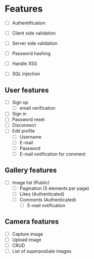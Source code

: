 # Features

- [ ] Authentification
- [ ] Client side validation
- [ ] Server side validation
- [ ] Password hashing
- [ ] Handle XSS
- [ ] SQL injection


## User features

- [ ] Sign up
    - [ ] email verification
- [ ] Sign in
- [ ] Password reset
- [ ] Disconnect
- [ ] Edit profile
    - [ ] Username
    - [ ] E-mail
    - [ ] Password
    - [ ] E-mail notification for comment

## Gallery features

- [ ] Image list (Public)
    - [ ] Pagination (5 elements per page)
    - [ ] Likes (Authenticated)
    - [ ] Comments (Authenticated)
        - [ ] E-mail notification

## Camera features

- [ ] Capture image
- [ ] Upload image
- [ ] CRUD
- [ ] List of superposbale images
